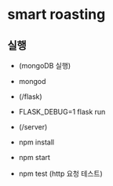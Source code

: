 # smart roasting

## 실행
- (mongoDB 실행)
- mongod    
  
- (/flask)
- FLASK_DEBUG=1 flask run  
  
- (/server)
- npm install  
- npm start  
- npm test (http 요청 테스트)  